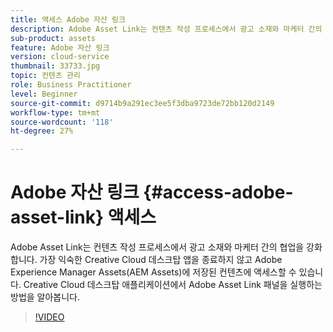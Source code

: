 ```yaml
---
title: 액세스 Adobe 자산 링크
description: Adobe Asset Link는 컨텐츠 작성 프로세스에서 광고 소재와 마케터 간의 협업을 강화합니다. 가장 익숙한 Creative Cloud 데스크탑 앱을 종료하지 않고 Adobe Experience Manager Assets(AEM Assets)에 저장된 컨텐츠에 액세스할 수 있습니다. Creative Cloud 데스크탑 애플리케이션에서 Adobe Asset Link 패널을 실행하는 방법을 알아봅니다.
sub-product: assets
feature: Adobe 자산 링크
version: cloud-service
thumbnail: 33733.jpg
topic: 컨텐츠 관리
role: Business Practitioner
level: Beginner
source-git-commit: d9714b9a291ec3ee5f3dba9723de72bb120d2149
workflow-type: tm+mt
source-wordcount: '118'
ht-degree: 27%

---
```



# Adobe 자산 링크 {#access-adobe-asset-link} 액세스

Adobe Asset Link는 컨텐츠 작성 프로세스에서 광고 소재와 마케터 간의 협업을 강화합니다. 가장 익숙한 Creative Cloud 데스크탑 앱을 종료하지 않고 Adobe Experience Manager Assets(AEM Assets)에 저장된 컨텐츠에 액세스할 수 있습니다. Creative Cloud 데스크탑 애플리케이션에서 Adobe Asset Link 패널을 실행하는 방법을 알아봅니다.

>[!VIDEO](https://video.tv.adobe.com/v/33733/?quality=12)
